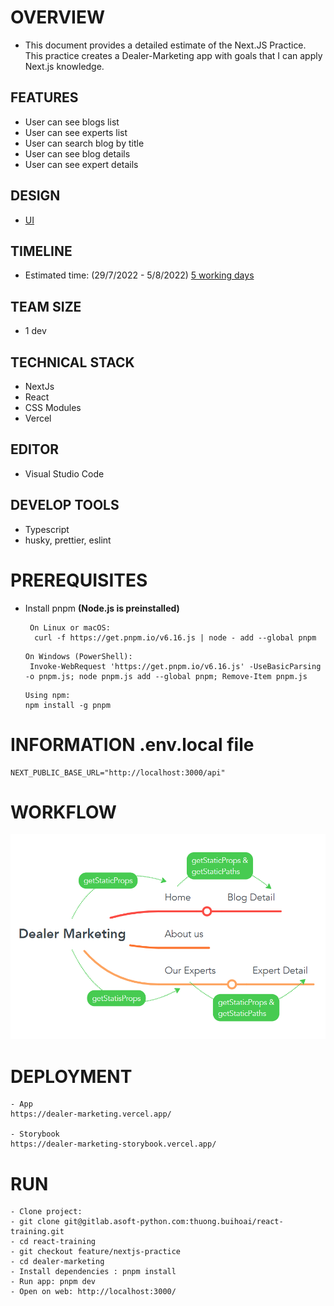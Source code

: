 # OVERVIEW

- This document provides a detailed estimate of the Next.JS Practice. This practice creates a Dealer-Marketing app with goals that I can apply Next.js knowledge.

## FEATURES

- User can see blogs list
- User can see experts list
- User can search blog by title
- User can see blog details
- User can see expert details

## DESIGN

- [UI](https://www.dealermarketing.com/)

## TIMELINE

- Estimated time: (29/7/2022 - 5/8/2022) [5 working days](https://docs.google.com/document/d/1Z6lftn0NQNdCeZ4BgTOoaTBS9kBSNZv_awwHmY10o0U/edit#heading=h.b81umtm0t9oh)

## TEAM SIZE

- 1 dev

## TECHNICAL STACK

- NextJs
- React
- CSS Modules
- Vercel

## EDITOR

- Visual Studio Code

## DEVELOP TOOLS

- Typescript
- husky, prettier, eslint

# PREREQUISITES

- Install pnpm **(Node.js is preinstalled)**

  ```
   On Linux or macOS:
    curl -f https://get.pnpm.io/v6.16.js | node - add --global pnpm
  ```

  ```
  On Windows (PowerShell):
   Invoke-WebRequest 'https://get.pnpm.io/v6.16.js' -UseBasicParsing -o pnpm.js; node pnpm.js add --global pnpm; Remove-Item pnpm.js
  ```

  ```
  Using npm:
  npm install -g pnpm
  ```

# INFORMATION .env.local file

```
NEXT_PUBLIC_BASE_URL="http://localhost:3000/api"
```

# WORKFLOW

![](./public/images/workflow.png)

# DEPLOYMENT

```
- App
https://dealer-marketing.vercel.app/

- Storybook
https://dealer-marketing-storybook.vercel.app/
```

# RUN

```
- Clone project:
- git clone git@gitlab.asoft-python.com:thuong.buihoai/react-training.git
- cd react-training
- git checkout feature/nextjs-practice
- cd dealer-marketing
- Install dependencies : pnpm install
- Run app: pnpm dev
- Open on web: http://localhost:3000/
```

